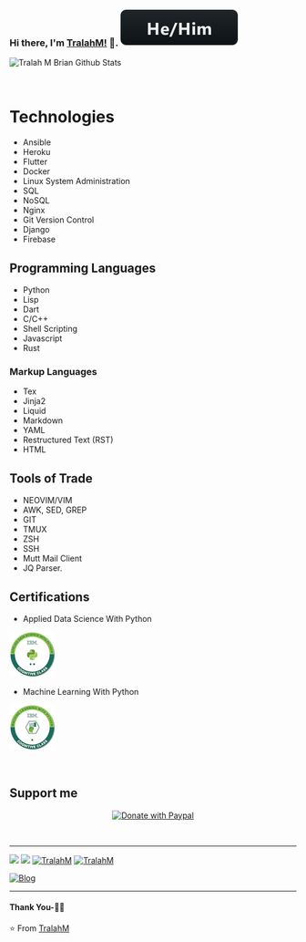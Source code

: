 ### Hi there, I'm [TralahM!](https://tralahm.tralahtek.com) 👋.  <img src="https://raw.githubusercontent.com/8bithemant/8bithemant/master/svg/pronouns/hehim.svg" >




![Tralah M Brian Github Stats](https://github-readme-stats.vercel.app/api?username=TralahM&show_icons=true)

<br />

# Technologies

- Ansible
- Heroku
- Flutter
- Docker
- Linux System Administration
- SQL
- NoSQL
- Nginx
- Git Version Control
- Django
- Firebase

## Programming Languages

- Python
- Lisp
- Dart
- C/C++
- Shell Scripting
- Javascript
- Rust

### Markup Languages
- Tex
- Jinja2
- Liquid
- Markdown
- YAML
- Restructured Text (RST)
- HTML

## Tools of Trade
- NEOVIM/VIM
- AWK, SED, GREP
- GIT
- TMUX
- ZSH
- SSH
- Mutt Mail Client
- JQ Parser.

## Certifications
- Applied Data Science With Python

[![Applied Data Science With Python Level 2](assets/applied-data-science-with-python-level-2.png)](https://www.youracclaim.com/badges/bd35716f-5655-40ca-acb8-6135cdcfaeac/public_url)

- Machine Learning With Python

[![Machine Learning With Python Level 1](assets/machine-learning-with-python-level-1.png)](https://www.youracclaim.com/badges/0080c800-73d6-4c0b-ba1f-b5ee56bb19f4/public_url)


<br />

## Support me
<p align="center">
  <a href="https://www.paypal.com/cgi-bin/webscr?cmd=_s-xclick&hosted_button_id=WFKVHBRCYEE6S&source=url" target="_blank">
      <img width="18%" alt="Donate with Paypal" src="https://raw.githubusercontent.com/onimur/.github/master/.resources/support-paypal.png"/>
  </a>
</p>

<br />

***********************************
[![](https://img.shields.io/badge/Github-TralahM-green?style=for-the-badge&logo=github)](https://github.com/TralahM)
[![](https://img.shields.io/badge/Twitter-%40TralahM-blue?style=for-the-badge&logo=twitter)](https://twitter.com/TralahM)
[![TralahM](https://img.shields.io/badge/Kaggle-TralahM-purple.svg?style=for-the-badge&logo=kaggle)](https://kaggle.com/TralahM)
[![TralahM](https://img.shields.io/badge/LinkedIn-TralahM-white.svg?style=for-the-badge&logo=linkedin)](https://linkedin.com/in/TralahM)


[![Blog](https://img.shields.io/badge/Blog-tralahm.tralahtek.com-blue.svg?style=for-the-badge&logo=rss)](https://tralahm.tralahtek.com)


***********************************
#### Thank You-🙏🏼



⭐️ From [TralahM](https://github.com/TralahM)
